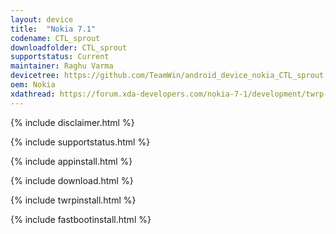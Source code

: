 ```yaml
---
layout: device
title:  "Nokia 7.1"
codename: CTL_sprout
downloadfolder: CTL_sprout
supportstatus: Current
maintainer: Raghu Varma
devicetree: https://github.com/TeamWin/android_device_nokia_CTL_sprout
oem: Nokia
xdathread: https://forum.xda-developers.com/nokia-7-1/development/twrp-3-2-3-0-team-win-recovery-project-t3935859
---
```


{% include disclaimer.html %}

{% include supportstatus.html %}

{% include appinstall.html %}

{% include download.html %}

{% include twrpinstall.html %}

{% include fastbootinstall.html %}
